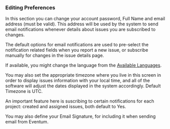 ### Editing Preferences

In this section you can change your account password, Full Name and email address (must be valid). This address will be used by the system to send email notifications whenever details about issues you are subscribed to changes.

The default options for email notifications are used to pre-select the notification related fields when you report a new issue, or subscribe manually for changes in the issue details page.

If available, you might change the language from the [Available Languages](../System-Advanced/Localization.md).

You may also set the appropriate timezone where you live in this screen in order to display issues information with your local time, and all of the software will adjust the dates displayed in the system accordingly. Default Timezone is UTC.

An important feature here is suscribing to certain notifications for each project: created and assigned issues, both default to Yes.

You may also define your Email Signature, for including it when sending email from Eventum.